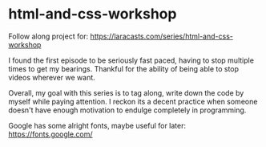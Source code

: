 # html-and-css-workshop

Follow along project for:
https://laracasts.com/series/html-and-css-workshop

I found the first episode to be seriously fast paced, having to stop multiple times to get my bearings.
Thankful for the ability of being able to stop videos wherever we want.

Overall, my goal with this series is to tag along, write down the code by myself while paying attention.
I reckon its a decent practice when someone doesn't have enough motivation to endulge completely in programming.

Google has some alright fonts, maybe useful for later:
https://fonts.google.com/
